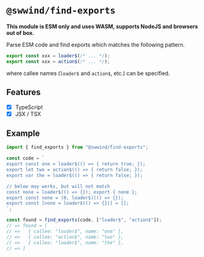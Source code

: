 # `@swwind/find-exports`

**This module is ESM only and uses WASM, supports NodeJS and browsers out of box.**

Parse ESM code and find exports which matches the following pattern.

```ts
export const xxx = loader$(/* ... */);
export const xxx = action$(/* ... */);
```

where callee names (`loader$` and `action$`, etc.) can be specified.

## Features

- [x] TypeScript
- [x] JSX / TSX

## Example

```ts
import { find_exports } from "@swwind/find-exports";

const code = `
export const one = loader$(() => { return true; });
export let two = action$(() => { return false; });
export var the = loader$(() => { return false; });

// below may works, but will not match
const none = loader$(() => {}); export { none };
export const none = (0, loader$)(() => {});
export const [none = loader$(() => {})] = [];
`;

const found = find_exports(code, ["loader$", "action$"]);
// => found = [
// =>   { callee: "loader$", name: "one" },
// =>   { callee: "action$", name: "two" },
// =>   { callee: "loader$", name: "the" },
// => ]
```
